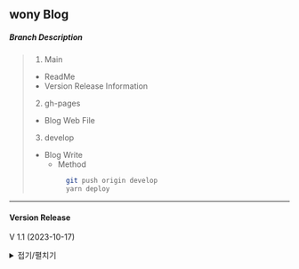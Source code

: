 ## wony Blog

##### Branch Description

> 1. Main
>   + ReadMe
>   + Version Release Information
>     
> 2. gh-pages
>   + Blog Web File
>
> 3. develop
>   + Blog Write
>     + Method
>       ```bash
>         git push origin develop
>         yarn deploy
>       ```

* * *

#### Version Release

V 1.1 (2023-10-17)
<details>상세보기
<summary>접기/펼치기</summary>

## 접은 제목
최초 작성 및 Main ReadMe 수정
</details>
